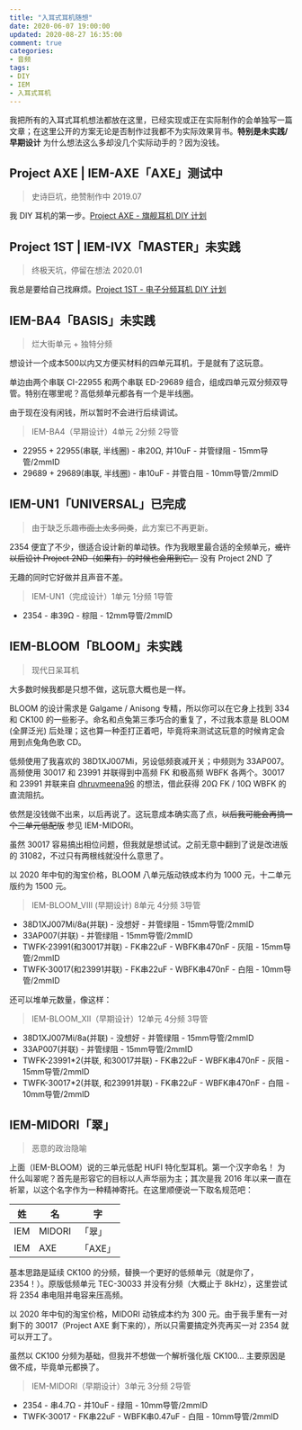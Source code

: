 ```yaml
---
title: "入耳式耳机随想"
date: 2020-06-07 19:00:00
updated: 2020-08-27 16:35:00
comment: true
categories:
- 音频
tags:
- DIY
- IEM
- 入耳式耳机
---
```


我把所有的入耳式耳机想法都放在这里，已经实现或正在实际制作的会单独写一篇文章；在这里公开的方案无论是否制作过我都不为实际效果背书。**特别是未实践/早期设计**
为什么想法这么多却没几个实际动手的？因为没钱。

<!-- more -->

## Project AXE | IEM-AXE「AXE」测试中

> 史诗巨坑，绝赞制作中 2019.07

我 DIY 耳机的第一步。[Project AXE - 旗舰耳机 DIY 计划](https://kwaa.dev/p/project-axe/)

## Project 1ST | IEM-IVX「MASTER」未实践

> 终极天坑，停留在想法 2020.01

我总是要给自己找麻烦。[Project 1ST - 电子分频耳机 DIY 计划](https://kwaa.dev/p/project-1st)

## IEM-BA4「BASIS」未实践

> 烂大街单元 + 独特分频

想设计一个成本500以内又方便买材料的四单元耳机，于是就有了这玩意。

单边由两个串联 CI-22955 和两个串联 ED-29689 组合，组成四单元双分频双导管。特别在哪里呢？高低频单元都各有一个是半线圈。

由于现在没有闲钱，所以暂时不会进行后续调试。

> IEM-BA4（早期设计）4单元 2分频 2导管

- 22955 + 22955(串联, 半线圈) - 串20Ω, 并10uF - 并管绿阻 - 15mm导管/2mmID
- 29689 + 29689(串联, 半线圈) - 串10uF - 并管白阻 - 10mm导管/2mmID

## IEM-UN1「UNIVERSAL」已完成

> 由于缺乏乐趣~~市面上太多同类~~，此方案已不再更新。

2354 便宜了不少，很适合设计新的单动铁。作为我眼里最合适的全频单元，~~或许以后设计 Project 2ND（如果有）的时候也会用到它。~~ 没有 Project 2ND 了

无趣的同时它好做并且声音不差。

> IEM-UN1（完成设计）1单元 1分频 1导管

- 2354 - 串39Ω - 棕阻 - 12mm导管/2mmID

## IEM-BLOOM「BLOOM」未实践

> 现代日呆耳机

大多数时候我都是只想不做，这玩意大概也是一样。

BLOOM 的设计需求是 Galgame / Anisong 专精，所以你可以在它身上找到 334 和 CK100 的一些影子。命名和点兔第三季巧合的重复了，不过我本意是 BLOOM (全屏泛光) 后处理；这也算一种歪打正着吧，毕竟将来测试这玩意的时候肯定会用到点兔角色歌 CD。

低频使用了我喜欢的 38D1XJ007Mi，另设低频衰减开关；中频则为 33AP007。高频使用 30017 和 23991 并联得到中高频 FK 和极高频 WBFK 各两个。30017 和 23991 并联来自 [dhruvmeena96](https://www.head-fi.org/threads/home-made-iems.430688/post-15081696) 的想法，借此获得 20Ω FK / 10Ω WBFK 的直流阻抗。

依然是没钱做不出来，以后再说了。这玩意成本确实高了点，~~以后我可能会再搞一个三单元低配版~~ 参见 IEM-MIDORI。

虽然 30017 容易搞出相位问题，但我就是想试试。之前无意中翻到了说是改进版的 31082，不过只有两根线就没什么意思了。

以 2020 年中旬的淘宝价格，BLOOM 八单元版动铁成本约为 1000 元，十二单元版约为 1500 元。

> IEM-BLOOM_VIII (早期设计) 8单元 4分频 3导管

- 38D1XJ007Mi/8a(并联) - 没想好 - 并管绿阻 - 15mm导管/2mmID
- 33AP007(并联) - 并管绿阻 - 15mm导管/2mmID
- TWFK-23991(和30017并联) - FK串22uF - WBFK串470nF - 灰阻 - 15mm导管/2mmID
- TWFK-30017(和23991并联) - FK串22uF - WBFK串470nF - 白阻 - 10mm导管/2mmID

还可以堆单元数量，像这样：

> IEM-BLOOM_XII（早期设计）12单元 4分频 3导管

- 38D1XJ007Mi/8a(并联) - 没想好 - 并管绿阻 - 15mm导管/2mmID
- 33AP007(并联) - 并管绿阻 - 15mm导管/2mmID
- TWFK-23991*2(并联, 和30017并联) - FK串22uF - WBFK串470nF - 灰阻 - 15mm导管/2mmID
- TWFK-30017*2(并联, 和23991并联) - FK串22uF - WBFK串470nF - 白阻 - 10mm导管/2mmID

## IEM-MIDORI「翠」

> 恶意的政治隐喻

上面（IEM-BLOOM）说的三单元低配 HUFI 特化型耳机。第一个汉字命名！
为什么叫翠呢？首先是形容它的目标以人声华丽为主；其次是我 2016 年以来一直在祈翠，以这个名字作为一种精神寄托。在这里顺便说一下取名规范吧：

| 姓 | 名 | 字 |
| - | - | - |
| IEM | MIDORI | 「翠」 |
| IEM | AXE | 「AXE」 |

基本思路是延续 CK100 的分频，替换一个更好的低频单元（就是你了，2354！）。原版低频单元 TEC-30033 并没有分频（大概止于 8kHz），这里尝试将 2354 串电阻并电容来压高频。

以 2020 年中旬的淘宝价格，MIDORI 动铁成本约为 300 元。由于我手里有一对剩下的 30017（Project AXE 剩下来的），所以只需要搞定外壳再买一对 2354 就可以开工了。

虽然以 CK100 分频为基础，但我并不想做一个解析强化版 CK100... 主要原因是做不成，毕竟单元都换了。

> IEM-MIDORI（早期设计）3单元 3分频 2导管

- 2354 - 串4.7Ω - 并10uF - 绿阻 - 10mm导管/2mmID
- TWFK-30017 - FK串22uF - WBFK串0.47uF - 白阻 - 10mm导管/2mmID
